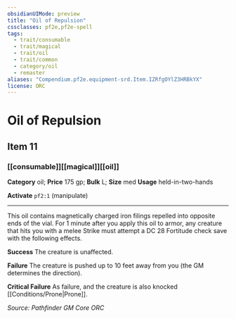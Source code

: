 ```yaml
---
obsidianUIMode: preview
title: "Oil of Repulsion"
cssclasses: pf2e,pf2e-spell
tags:
  - trait/consumable
  - trait/magical
  - trait/oil
  - trait/common
  - category/oil
  - remaster
aliases: "Compendium.pf2e.equipment-srd.Item.IZRfgOYlZ3HRBkYX"
license: ORC
---
```

# Oil of Repulsion
## Item 11
### [[consumable]][[magical]][[oil]]

**Category** oil; 
**Price** 175 gp; 
**Bulk** L; **Size** med
**Usage** held-in-two-hands

**Activate** `pf2:1` (manipulate)

* * *

This oil contains magnetically charged iron filings repelled into opposite ends of the vial. For 1 minute after you apply this oil to armor, any creature that hits you with a melee Strike must attempt a DC 28 Fortitude check save with the following effects.

**Success** The creature is unaffected.

**Failure** The creature is pushed up to 10 feet away from you (the GM determines the direction).

**Critical Failure** As failure, and the creature is also knocked [[Conditions/Prone|Prone]].

*Source: Pathfinder GM Core*
*ORC*
